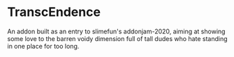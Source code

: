 # TranscEndence
An addon built as an entry to slimefun's addonjam-2020, aiming at showing some love to the barren voidy dimension full of tall dudes who hate standing in one place for too long.
